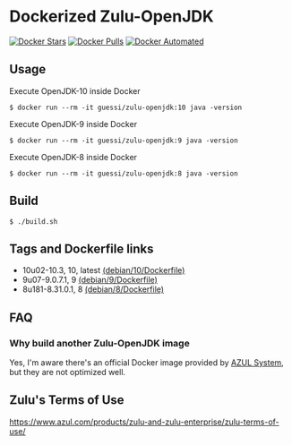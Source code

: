 # Dockerized Zulu-OpenJDK

[![Docker Stars](https://img.shields.io/docker/stars/guessi/zulu-openjdk.svg)](https://hub.docker.com/r/guessi/zulu-openjdk/)
[![Docker Pulls](https://img.shields.io/docker/pulls/guessi/zulu-openjdk.svg)](https://hub.docker.com/r/guessi/zulu-openjdk/)
[![Docker Automated](https://img.shields.io/docker/automated/guessi/zulu-openjdk.svg)](https://hub.docker.com/r/guessi/zulu-openjdk/)


## Usage

Execute OpenJDK-10 inside Docker

    $ docker run --rm -it guessi/zulu-openjdk:10 java -version

Execute OpenJDK-9 inside Docker

    $ docker run --rm -it guessi/zulu-openjdk:9 java -version

Execute OpenJDK-8 inside Docker

    $ docker run --rm -it guessi/zulu-openjdk:8 java -version


## Build

    $ ./build.sh


## Tags and Dockerfile links

* 10u02-10.3, 10, latest [(debian/10/Dockerfile)](debian/10/Dockerfile)
* 9u07-9.0.7.1, 9 [(debian/9/Dockerfile)](debian/9/Dockerfile)
* 8u181-8.31.0.1, 8 [(debian/8/Dockerfile)](debian/8/Dockerfile)


## FAQ

### Why build another Zulu-OpenJDK image

Yes, I'm aware there's an official Docker image provided by [AZUL System](https://hub.docker.com/u/azul), but they are not optimized well.


## Zulu's Terms of Use

https://www.azul.com/products/zulu-and-zulu-enterprise/zulu-terms-of-use/
